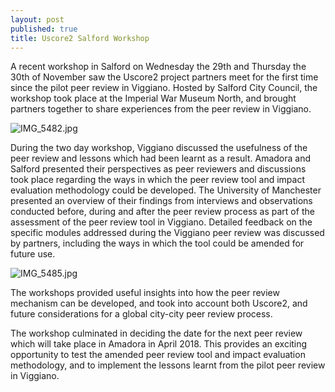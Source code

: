 ```yaml
---
layout: post
published: true
title: Uscore2 Salford Workshop
---
```

A recent workshop in Salford on Wednesday the 29th and Thursday the 30th of November saw the Uscore2 project partners meet for the first time since the pilot peer review in Viggiano. Hosted by Salford City Council, the workshop took place at the Imperial War Museum North, and brought partners together to share experiences from the peer review in Viggiano.

![IMG_5482.jpg]({{site.baseurl}}/media/IMG_5482.jpg)

During the two day workshop, Viggiano discussed the usefulness of the peer review and lessons which had been learnt as a result. Amadora and Salford presented their perspectives as peer reviewers and discussions took place regarding the ways in which the peer review tool and impact evaluation methodology could be developed. The University of Manchester presented an overview of their findings from interviews and observations conducted before, during and after the peer review process as part of the assessment of the peer review tool in Viggiano. Detailed feedback on the specific modules addressed during the Viggiano peer review was discussed by partners, including the ways in which the tool could be amended for future use. 

![IMG_5485.jpg]({{site.baseurl}}/media/IMG_5485.jpg)

The workshops provided useful insights into how the peer review mechanism can be developed, and took into account both Uscore2, and future considerations for a global city-city peer review process.

The workshop culminated in deciding the date for the next peer review which will take place in Amadora in April 2018. This provides an exciting opportunity to test the amended peer review tool and impact evaluation methodology, and to implement the lessons learnt from the pilot peer review in Viggiano.
